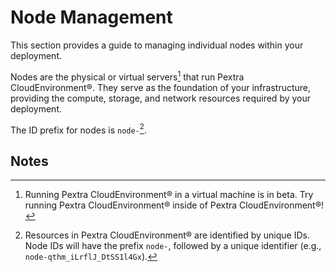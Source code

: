 # Node Management
This section provides a guide to managing individual nodes within your deployment.

Nodes are the physical or virtual servers[^1] that run Pextra CloudEnvironment®. They serve as the foundation of your infrastructure, providing the compute, storage, and network resources required by your deployment.

The ID prefix for nodes is `node-`[^2].

## Notes

[^1]: Running Pextra CloudEnvironment® in a virtual machine is in beta. Try running Pextra CloudEnvironment® inside of Pextra CloudEnvironment®!
[^2]: Resources in Pextra CloudEnvironment® are identified by unique IDs. Node IDs will have the prefix `node-`, followed by a unique identifier (e.g., `node-qthm_iLrflJ_DtSS1l4Gx`).